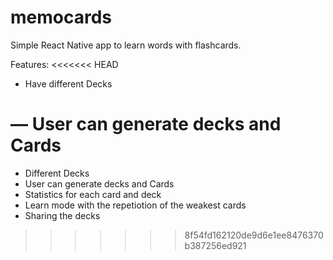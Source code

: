 # memocards

Simple React Native app to learn words with flashcards. 

Features:
<<<<<<< HEAD

- Have different Decks

— User can generate decks and Cards
=======
- Different Decks
- User can generate decks and Cards
- Statistics for each card and deck
- Learn mode with the repetiotion of the weakest cards
- Sharing the decks
>>>>>>> 8f54fd162120de9d6e1ee8476370b387256ed921
